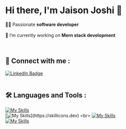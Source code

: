 # Hi there, I'm Jaison Joshi 👋


🧑‍💻 Passionate **software developer**
<br><br>
🔭 I’m currently working on **Mern stack development**

<br>



## :handshake:	 Connect with me :

<div id="badges">
  <a href="https://www.linkedin.com/in/jaisonjoshi/">
  <img src="https://img.shields.io/badge/LinkedIn-blue?style=for-the-badge&logo=linkedin&logoColor=white" alt="LinkedIn Badge"/>
  </a>
</div>

<br>

## :hammer_and_wrench: Languages and Tools :
[![My Skills](https://skillicons.dev/icons?i=java,js,html,css,ts)](https://skillicons.dev)
<br>
[![My Skills](https://skillicons.dev/icons?i=spring,react,nodejs,express,nextjs,electron,mongodb,mysql,nginx,aws,)](https://skillicons.dev)
<br>
[![My Skills](https://skillicons.dev/icons?i=saas,tailwind,materialui,bootstrap)](https://skillicons.dev)
<br>
[![My Skills](https://skillicons.dev/icons?i=git,figma)](https://skillicons.dev)
